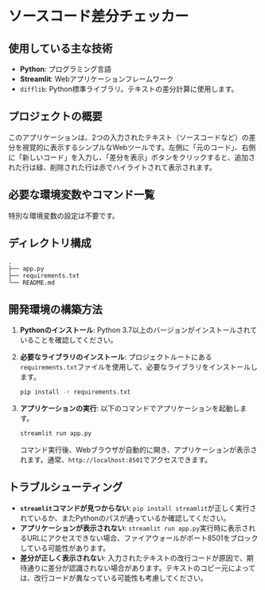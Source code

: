 
# ソースコード差分チェッカー

## 使用している主な技術
* **Python**: プログラミング言語
* **Streamlit**: Webアプリケーションフレームワーク
* `difflib`: Python標準ライブラリ。テキストの差分計算に使用します。

## プロジェクトの概要
このアプリケーションは、2つの入力されたテキスト（ソースコードなど）の差分を視覚的に表示するシンプルなWebツールです。左側に「元のコード」、右側に「新しいコード」を入力し、「差分を表示」ボタンをクリックすると、追加された行は緑、削除された行は赤でハイライトされて表示されます。

## 必要な環境変数やコマンド一覧
特別な環境変数の設定は不要です。

## ディレクトリ構成

```
.
├── app.py
├── requirements.txt
└── README.md
```

## 開発環境の構築方法

1.  **Pythonのインストール**:
    Python 3.7以上のバージョンがインストールされていることを確認してください。

2.  **必要なライブラリのインストール**:
    プロジェクトルートにある`requirements.txt`ファイルを使用して、必要なライブラリをインストールします。

    ```bash
    pip install -r requirements.txt
    ```

3.  **アプリケーションの実行**:
    以下のコマンドでアプリケーションを起動します。

    ```bash
    streamlit run app.py
    ```
    コマンド実行後、Webブラウザが自動的に開き、アプリケーションが表示されます。通常、`http://localhost:8501`でアクセスできます。

## トラブルシューティング

* **`streamlit`コマンドが見つからない**:
    `pip install streamlit`が正しく実行されているか、またPythonのパスが通っているか確認してください。
* **アプリケーションが表示されない**:
    `streamlit run app.py`実行時に表示されるURLにアクセスできない場合、ファイアウォールがポート8501をブロックしている可能性があります。
* **差分が正しく表示されない**:
    入力されたテキストの改行コードが原因で、期待通りに差分が認識されない場合があります。テキストのコピー元によっては、改行コードが異なっている可能性も考慮してください。



